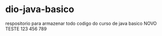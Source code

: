 # dio-java-basico
respositorio para armazenar todo codigo do curso de java basico
NOVO TESTE
123
456
789 
